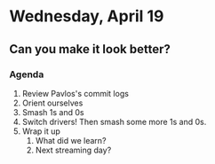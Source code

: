# Wednesday, April 19

## Can you make it look better?

### Agenda

1. Review Pavlos's commit logs
2. Orient ourselves
3. Smash 1s and 0s
4. Switch drivers! Then smash some more 1s and 0s.
5. Wrap it up
   1. What did we learn?
   2. Next streaming day?

